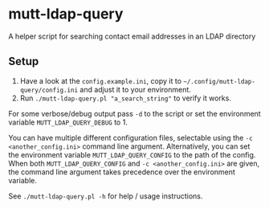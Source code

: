 # mutt-ldap-query
A helper script for searching contact email addresses in an LDAP directory

## Setup

1. Have a look at the `config.example.ini`, copy it to `~/.config/mutt-ldap-query/config.ini` and adjust it to your environment.
2. Run `./mutt-ldap-query.pl "a_search_string"` to verify it works.

For some verbose/debug output pass `-d` to the script or set the environment variable `MUTT_LDAP_QUERY_DEBUG` to 1.

You can have multiple different configuration files, selectable using the `-c <another_config.ini>` command line argument.
Alternatively, you can set the environment variable `MUTT_LDAP_QUERY_CONFIG` to the path of the config.
When both `MUTT_LDAP_QUERY_CONFIG` and `-c <another_config.ini>` are given, the command line argument takes precedence over the environment variable.

See `./mutt-ldap-query.pl -h` for help / usage instructions.

